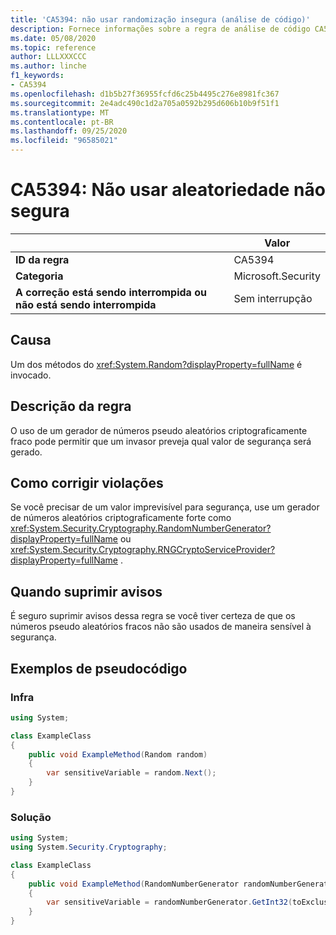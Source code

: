 ```yaml
---
title: 'CA5394: não usar randomização insegura (análise de código)'
description: Fornece informações sobre a regra de análise de código CA5394, incluindo causas, como corrigir violações e quando suprimir.
ms.date: 05/08/2020
ms.topic: reference
author: LLLXXXCCC
ms.author: linche
f1_keywords:
- CA5394
ms.openlocfilehash: d1b5b27f36955fcfd6c25b4495c276e8981fc367
ms.sourcegitcommit: 2e4adc490c1d2a705a0592b295d606b10b9f51f1
ms.translationtype: MT
ms.contentlocale: pt-BR
ms.lasthandoff: 09/25/2020
ms.locfileid: "96585021"
---
```

# <a name="ca5394-do-not-use-insecure-randomness"></a>CA5394: Não usar aleatoriedade não segura

| | Valor |
|-|-|
| **ID da regra** |CA5394|
| **Categoria** |Microsoft.Security|
| **A correção está sendo interrompida ou não está sendo interrompida** |Sem interrupção|

## <a name="cause"></a>Causa

Um dos métodos do <xref:System.Random?displayProperty=fullName> é invocado.

## <a name="rule-description"></a>Descrição da regra

O uso de um gerador de números pseudo aleatórios criptograficamente fraco pode permitir que um invasor preveja qual valor de segurança será gerado.

## <a name="how-to-fix-violations"></a>Como corrigir violações

Se você precisar de um valor imprevisível para segurança, use um gerador de números aleatórios criptograficamente forte como <xref:System.Security.Cryptography.RandomNumberGenerator?displayProperty=fullName> ou <xref:System.Security.Cryptography.RNGCryptoServiceProvider?displayProperty=fullName> .

## <a name="when-to-suppress-warnings"></a>Quando suprimir avisos

É seguro suprimir avisos dessa regra se você tiver certeza de que os números pseudo aleatórios fracos não são usados de maneira sensível à segurança.

## <a name="pseudo-code-examples"></a>Exemplos de pseudocódigo

### <a name="violation"></a>Infra

```csharp
using System;

class ExampleClass
{
    public void ExampleMethod(Random random)
    {
        var sensitiveVariable = random.Next();
    }
}
```

### <a name="solution"></a>Solução

```csharp
using System;
using System.Security.Cryptography;

class ExampleClass
{
    public void ExampleMethod(RandomNumberGenerator randomNumberGenerator, int toExclusive)
    {
        var sensitiveVariable = randomNumberGenerator.GetInt32(toExclusive);
    }
}
```
